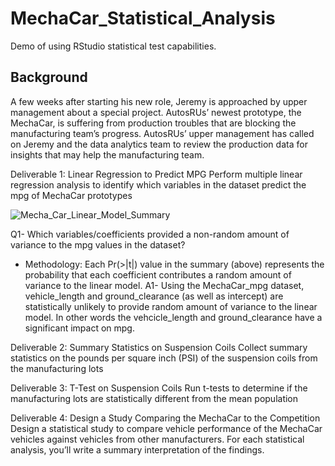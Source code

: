 # MechaCar_Statistical_Analysis
Demo of using RStudio statistical test capabilities.

## Background
A few weeks after starting his new role, Jeremy is approached by upper management about a special project. AutosRUs’ newest prototype, the MechaCar, is suffering from production troubles that are blocking the manufacturing team’s progress. AutosRUs’ upper management has called on Jeremy and the data analytics team to review the production data for insights that may help the manufacturing team.

Deliverable 1: Linear Regression to Predict MPG
Perform multiple linear regression analysis to identify which variables in the dataset predict the mpg of MechaCar prototypes


![Mecha_Car_Linear_Model_Summary](https://user-images.githubusercontent.com/105253626/193361893-e434fad6-b18d-47f3-ad40-68054255c864.png)

Q1- Which variables/coefficients provided a non-random amount of variance to the mpg values in the dataset?
- Methodology: Each Pr(>|t|) value in the summary (above) represents the probability that each coefficient contributes a random amount of variance to the linear model.
A1- Using the MechaCar_mpg dataset, vehicle_length and ground_clearance (as well as intercept) are statistically unlikely to provide random amount of variance to the linear model. In other words the vehcicle_length and ground_clearance have a significant impact on mpg.

Deliverable 2: Summary Statistics on Suspension Coils
Collect summary statistics on the pounds per square inch (PSI) of the suspension coils from the manufacturing lots

Deliverable 3: T-Test on Suspension Coils
Run t-tests to determine if the manufacturing lots are statistically different from the mean population

Deliverable 4: Design a Study Comparing the MechaCar to the Competition
Design a statistical study to compare vehicle performance of the MechaCar vehicles against vehicles from other manufacturers. For each statistical analysis, you’ll write a summary interpretation of the findings.
